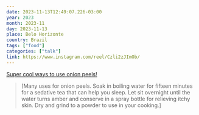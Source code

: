 ```yaml
---
date: 2023-11-13T12:49:07.226-03:00
year: 2023
month: 2023-11
day: 2023-11-13
place: Belo Horizonte
country: Brazil
tags: ["food"]
categories: ["talk"]
link: https://www.instagram.com/reel/Czli2zJImOb/
---
```

[Super cool ways to use onion peels!](https://www.instagram.com/reel/Czli2zJImOb/)

> [Many uses for onion peels. Soak in boiling water for fifteen minutes for a sedative tea that can help you sleep. Let sit overnight until the water turns amber and conserve in a spray bottle for relieving itchy skin. Dry and grind to a powder to use in your cooking.]
